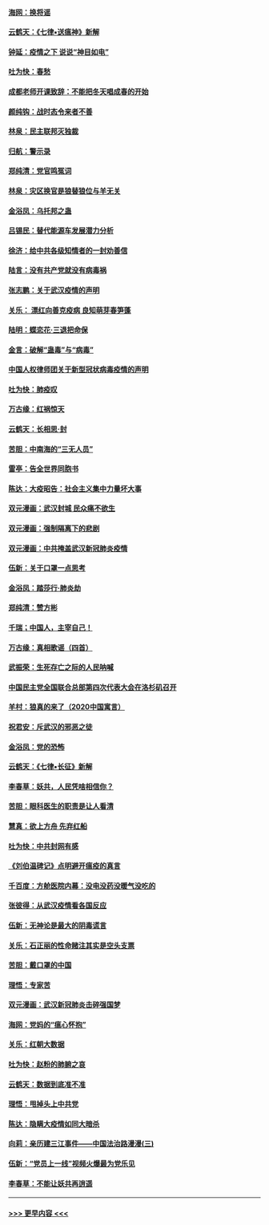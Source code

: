 #### [海网：换将谣](../pages/nsc993/n11873712.md?t=02170644) 
#### [云鹤天：《七律▪送瘟神》新解](../pages/nsc993/n11873598.md?t=02170644) 
#### [钟延：疫情之下 说说“神目如电”](../pages/nsc993/n11873121.md?t=02170644) 
#### [吐为快：春愁](../pages/nsc993/n11872801.md?t=02170644) 
#### [成都老师开课致辞：不能把冬天唱成春的开始](../pages/nsc993/n11872653.md?t=02170644) 
#### [颜纯钩：战时态令来者不善](../pages/nsc993/n11872011.md?t=02170644) 
#### [林泉：民主联邦灭独裁](../pages/nsc993/n11870998.md?t=02170644) 
#### [归航：警示录](../pages/nsc993/n11870963.md?t=02170644) 
#### [郑纯清：党官鸣冤词](../pages/nsc993/n11870938.md?t=02170644) 
#### [林泉：灾区换官是狼替狼位与羊无关](../pages/nsc993/n11870896.md?t=02170644) 
#### [金浴凤：乌托邦之蛊](../pages/nsc993/n11870879.md?t=02170644) 
#### [吕锡民：替代能源车发展潜力分析](../pages/nsc993/n11870656.md?t=02170644) 
#### [徐济：给中共各级知情者的一封劝善信](../pages/nsc993/n11868561.md?t=02170644) 
#### [陆言：没有共产党就没有病毒祸](../pages/nsc993/n11868232.md?t=02170644) 
#### [张志鹏：关于武汉疫情的声明](../pages/nsc993/n11867182.md?t=02170644) 
#### [关乐： 漂红向善克疫病 良知萌芽春笋蓬](../pages/nsc993/n11865710.md?t=02170644) 
#### [陆明：蝶恋花‧三退把命保](../pages/nsc993/n11865673.md?t=02170644) 
#### [金言：破解“蛊毒”与“病毒”](../pages/nsc993/n11864103.md?t=02170644) 
#### [中国人权律师团关于新型冠状病毒疫情的声明](../pages/nsc993/n11864249.md?t=02170644) 
#### [吐为快：肺疫叹](../pages/nsc993/n11864027.md?t=02170644) 
#### [万古缘：红祸惊天](../pages/nsc993/n11864079.md?t=02170644) 
#### [云鹤天：长相思‧封](../pages/nsc993/n11864006.md?t=02170644) 
#### [苦胆：中南海的“三无人员”](../pages/nsc993/n11862997.md?t=02170644) 
#### [雷亭：告全世界同胞书](../pages/nsc993/n11862572.md?t=02170644) 
#### [陈达：大疫昭告：社会主义集中力量坏大事](../pages/nsc993/n11859419.md?t=02170644) 
#### [双元漫画：武汉封城 民众痛不欲生](../pages/nsc993/n11859287.md?t=02170644) 
#### [双元漫画：强制隔离下的悲剧](../pages/nsc993/n11859244.md?t=02170644) 
#### [双元漫画：中共掩盖武汉新冠肺炎疫情](../pages/nsc993/n11858249.md?t=02170644) 
#### [伍新：关于口罩一点思考](../pages/nsc993/n11859195.md?t=02170644) 
#### [金浴凤：踏莎行‧肺炎劫](../pages/nsc993/n11858227.md?t=02170644) 
#### [郑纯清：赞方彬](../pages/nsc993/n11856803.md?t=02170644) 
#### [千瑞；中国人，主宰自己！](../pages/nsc993/n11856793.md?t=02170644) 
#### [万古缘：真相歌谣（四首）](../pages/nsc993/n11856263.md?t=02170644) 
#### [武振荣：生死存亡之际的人民呐喊](../pages/nsc993/n11856256.md?t=02170644) 
#### [中国民主党全国联合总部第四次代表大会在洛杉矶召开](../pages/nsc993/n11856344.md?t=02170644) 
#### [羊村：狼真的来了（2020中国寓言）](../pages/nsc993/n11856229.md?t=02170644) 
#### [祝君安：斥武汉的邪恶之徒](../pages/nsc993/n11855861.md?t=02170644) 
#### [金浴凤：党的恐怖](../pages/nsc993/n11855849.md?t=02170644) 
#### [云鹤天：《七律▪长征》新解](../pages/nsc993/n11855479.md?t=02170644) 
#### [李春草：妖共，人民凭啥相信你？](../pages/nsc993/n11855196.md?t=02170644) 
#### [苦胆：眼科医生的职责是让人看清](../pages/nsc993/n11853840.md?t=02170644) 
#### [慧真：欲上方舟 先弃红船](../pages/nsc993/n11853483.md?t=02170644) 
#### [吐为快：中共封网有感](../pages/nsc993/n11852575.md?t=02170644) 
#### [《刘伯温碑记》点明避开瘟疫的真言](../pages/nsc993/n11852128.md?t=02170644) 
#### [千百度：方舱医院内幕：没电没药没暖气没吃的](../pages/nsc993/n11850211.md?t=02170644) 
#### [张彼得：从武汉疫情看各国反应](../pages/nsc993/n11850102.md?t=02170644) 
#### [伍新：无神论是最大的阴毒谎言](../pages/nsc993/n11846129.md?t=02170644) 
#### [关乐：石正丽的性命赌注其实是空头支票](../pages/nsc993/n11846109.md?t=02170644) 
#### [苦胆：戴口罩的中国](../pages/nsc993/n11845576.md?t=02170644) 
#### [理悟：专家苦](../pages/nsc993/n11845564.md?t=02170644) 
#### [双元漫画：武汉新冠肺炎击碎强国梦](../pages/nsc993/n11843320.md?t=02170644) 
#### [海网：党妈的“瘟心怀抱”](../pages/nsc993/n11840740.md?t=02170644) 
#### [关乐：红朝大数据](../pages/nsc993/n11840675.md?t=02170644) 
#### [吐为快：赵粉的肺腑之哀](../pages/nsc993/n11840618.md?t=02170644) 
#### [云鹤天：数据到底准不准](../pages/nsc993/n11840325.md?t=02170644) 
#### [理悟：甩掉头上中共党](../pages/nsc993/n11838826.md?t=02170644) 
#### [陈达：隐瞒大疫情如同大暗杀](../pages/nsc993/n11838771.md?t=02170644) 
#### [向莉：亲历建三江事件——中国法治路漫漫(三)](../pages/nsc993/n11831825.md?t=02170644) 
#### [伍新：“党员上一线”视频火爆最为党乐见](../pages/nsc993/n11838200.md?t=02170644) 
#### [李春草：不能让妖共再逍遥](../pages/nsc993/n11838102.md?t=02170644) 

----
#### [ >>> 更早内容 <<< ](../indexes/nsc993-earlier.md)

